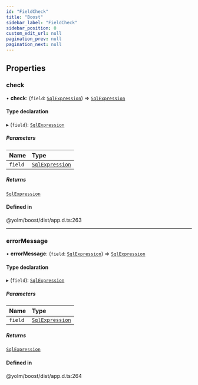 ```yaml
---
id: "FieldCheck"
title: "Boost"
sidebar_label: "FieldCheck"
sidebar_position: 0
custom_edit_url: null
pagination_prev: null
pagination_next: null
---
```


## Properties

### check

• **check**: (`field`: [`SqlExpression`](../namespaces/yom.md#sqlexpression)) => [`SqlExpression`](../namespaces/yom.md#sqlexpression)

#### Type declaration

▸ (`field`): [`SqlExpression`](../namespaces/yom.md#sqlexpression)

##### Parameters

| Name | Type |
| :------ | :------ |
| `field` | [`SqlExpression`](../namespaces/yom.md#sqlexpression) |

##### Returns

[`SqlExpression`](../namespaces/yom.md#sqlexpression)

#### Defined in

@yolm/boost/dist/app.d.ts:263

___

### errorMessage

• **errorMessage**: (`field`: [`SqlExpression`](../namespaces/yom.md#sqlexpression)) => [`SqlExpression`](../namespaces/yom.md#sqlexpression)

#### Type declaration

▸ (`field`): [`SqlExpression`](../namespaces/yom.md#sqlexpression)

##### Parameters

| Name | Type |
| :------ | :------ |
| `field` | [`SqlExpression`](../namespaces/yom.md#sqlexpression) |

##### Returns

[`SqlExpression`](../namespaces/yom.md#sqlexpression)

#### Defined in

@yolm/boost/dist/app.d.ts:264

